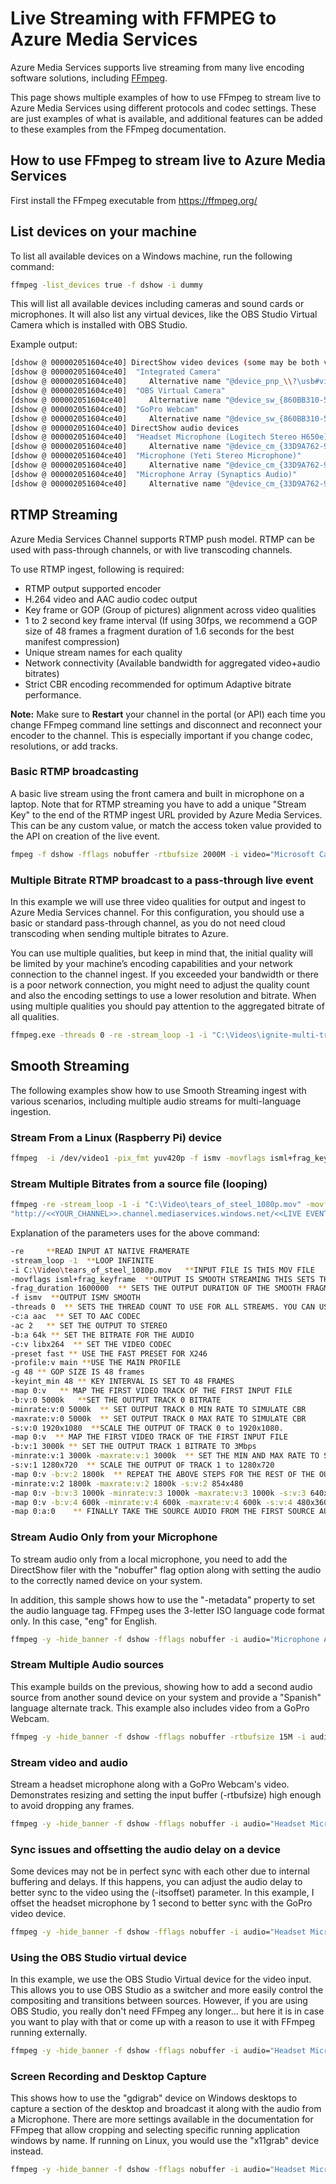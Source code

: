 # Live Streaming with FFMPEG to Azure Media Services

Azure Media Services supports live streaming from many live encoding software solutions, including [FFmpeg](https://ffmpeg.org/).

This page shows multiple examples of how to use FFmpeg to stream live to Azure Media Services using different protocols and codec settings. These are just examples of what is available, and additional features can be added to these examples from the FFmpeg documentation.


## How to use FFmpeg to stream live to Azure Media Services

First install the FFmpeg executable from https://ffmpeg.org/

## List devices on your machine

To list all available devices on a Windows machine, run the following command:

```bash
ffmpeg -list_devices true -f dshow -i dummy
```

This will list all available devices including cameras and sound cards or microphones.  It will also list any virtual devices, like the OBS Studio Virtual Camera which is installed with OBS Studio. 

Example output:
```bash
[dshow @ 000002051604ce40] DirectShow video devices (some may be both video and audio devices)
[dshow @ 000002051604ce40]  "Integrated Camera"
[dshow @ 000002051604ce40]     Alternative name "@device_pnp_\\?\usb#vid_13d3&pid_56ba&mi_00#6&222db1a5&1&0000#{65e8773d-8f56-11d0-a3b9-00a0c9223196}\global"
[dshow @ 000002051604ce40]  "OBS Virtual Camera"
[dshow @ 000002051604ce40]     Alternative name "@device_sw_{860BB310-5D01-11D0-BD3B-00A0C911CE86}\{A3FCE0F5-3493-419F-958A-ABA1250EC20B}"
[dshow @ 000002051604ce40]  "GoPro Webcam"
[dshow @ 000002051604ce40]     Alternative name "@device_sw_{860BB310-5D01-11D0-BD3B-00A0C911CE86}\{FDB60968-EC75-4CF9-BC63-7A2C7FFBF210}"
[dshow @ 000002051604ce40] DirectShow audio devices
[dshow @ 000002051604ce40]  "Headset Microphone (Logitech Stereo H650e)"
[dshow @ 000002051604ce40]     Alternative name "@device_cm_{33D9A762-90C8-11D0-BD43-00A0C911CE86}\wave_{332F73BE-E3C1-4BFF-AE27-19B3ABFE7C73}"
[dshow @ 000002051604ce40]  "Microphone (Yeti Stereo Microphone)"
[dshow @ 000002051604ce40]     Alternative name "@device_cm_{33D9A762-90C8-11D0-BD43-00A0C911CE86}\wave_{29FB72F8-9A74-4A20-95A8-88065501CEFC}"
[dshow @ 000002051604ce40]  "Microphone Array (Synaptics Audio)"
[dshow @ 000002051604ce40]     Alternative name "@device_cm_{33D9A762-90C8-11D0-BD43-00A0C911CE86}\wave_{AA4B41C9-108C-4AE3-AC5F-BEC685AE8140}"
```

## RTMP Streaming

Azure Media Services Channel supports RTMP push model. RTMP can be used with pass-through channels, or with live transcoding channels.

To use RTMP ingest, following is required:

- RTMP output supported encoder
- H.264 video and AAC audio codec output
- Key frame or GOP (Group of pictures) alignment across video qualities
- 1 to 2 second key frame interval (If using 30fps, we recommend a GOP size of 48 frames a fragment duration of 1.6 seconds for the best manifest compression)
- Unique stream names for each quality
- Network connectivity (Available bandwidth for aggregated video+audio bitrates)
- Strict CBR encoding recommended for optimum Adaptive bitrate performance.


**Note:** Make sure to **Restart** your channel in the portal (or API) each time you change FFmpeg command line settings and disconnect and reconnect your encoder to the channel. This is especially important if you change codec, resolutions, or add tracks. 


### Basic RTMP broadcasting
A basic live stream using the front camera and built in microphone on a laptop. 
Note that for RTMP streaming you have to add a unique "Stream Key" to the end of the RTMP ingest URL provided by Azure Media Services. This can be any custom value, or match the access token value provided to the API on creation of the live event.

```bash
fmpeg -f dshow -fflags nobuffer -rtbufsize 2000M -i video="Microsoft Camera Front":audio="Microphone Array (Realtek High Definition Audio(SST))" -f flv "rtmp://<<YOUR_CHANNEL>>.channel.media.azure.net:1935/live/<<LIVE EVENT ID>>/<<STREAM KEY>>"`
```

### Multiple Bitrate RTMP broadcast to a pass-through live event
In this example we will use three video qualities for output and ingest to Azure Media Services channel. For this configuration, you should use a basic or standard pass-through channel, as you do not need cloud transcoding when sending multiple bitrates to Azure. 

You can use multiple qualities, but keep in mind that, the initial quality will be limited by your machine’s encoding capabilities and your network connection to the channel ingest. If you exceeded your bandwidth or there is a poor network connection, you might need to adjust the quality count and also the encoding settings to use a lower resolution and bitrate. When using multiple qualities you should pay attention to the aggregated bitrate of all qualities.

```bash
ffmpeg.exe -threads 0 -re -stream_loop -1 -i "C:\Videos\ignite-multi-track-sample.mp4" -c:a aac -ab 128k -ac 2 -ar 48000 -c:v libx264 -s svga -b:v 500k -minrate 500k -maxrate 500k -bufsize 500k -r 30 -g 48 -keyint_min 48 -sc_threshold 0 -f flv rtmp://f5c5123cea414ec5a8debfd2733ec86e.channel.media.azure.net:1935/live/c8b692f788fc4cbc92e7b358d8b1c260/Streams_500 -c:a aac -ab 128k -ac 2 -ar 48000 -c:v libx264 -s vga -b:v 300k -minrate 300k -maxrate 300k -bufsize 300k -r 30 -g 48 -keyint_min 48 -sc_threshold 0 -f flv rtmp://f5c5123cea414ec5a8debfd2733ec86e.channel.media.azure.net:1935/live/c8b692f788fc4cbc92e7b358d8b1c260/Streams_300 -c:a aac -ab 128k -ac 2 -ar 48000 -c:v libx264 -s qvga -b:v 150k -minrate 150k -maxrate 150k -bufsize 150k  -r 30 -g 48 -keyint_min 48 -sc_threshold 0 -f flv rtmp://f5c5123cea414ec5a8debfd2733ec86e.channel.media.azure.net:1935/live/c8b692f788fc4cbc92e7b358d8b1c260/Streams_150
```

## Smooth Streaming

The following examples show how to use Smooth Streaming ingest with various scenarios, including multiple audio streams for multi-language ingestion. 

### Stream From a Linux (Raspberry Pi) device

```bash
ffmpeg  -i /dev/video1 -pix_fmt yuv420p -f ismv -movflags isml+frag_keyframe  -video_track_timescale 10000000 -frag_duration 1600000 -framerate 30 -r 30  -c:v h264_omx -preset ultrafast -tune zerolatency -map 0:v:0  -b:v:0 2000k -minrate:v:0 2000k -maxrate:v:0 2000k -bufsize 2500k  -s:v:0 640x360  -map 0:v:0  -b:v:1 500k -minrate:v:1 500k -maxrate:v:1 500k -s:v:1 480x360 -g 48 -keyint_min 48 -sc_threshold 0  -c:a libfaac -ab 48k  -map 0:a? -threads 0 "http://<<YOUR_CHANNEL>>.channel.mediaservices.windows.net/<<LIVE EVENT ID>>/ingest.isml/Streams(video)"
```

### Stream Multiple Bitrates from a source file (looping)

```bash
ffmpeg -re -stream_loop -1 -i "C:\Video\tears_of_steel_1080p.mov" -movflags isml+frag_keyframe -frag_duration 1600000 -f ismv -threads 0 -c:a aac -ac 2 -b:a 64k -c:v libx264 -preset ultrafast -tune zerolatency -profile:v main -g 48 -keyint_min 48 -sc_threshold 0 -map 0:v -b:v:0 5000k -minrate:v:0 5000k -maxrate:v:0 5000k -s:v:0 1920x1080 -map 0:v -b:v:1 3000k -minrate:v:1 3000k -maxrate:v:1 3000k -s:v:1 1280x720 -map 0:v -b:v:2 1800k -minrate:v:2 1800k -maxrate:v:2 1800k -s:v:2 854x480 -map 0:v -b:v:3 1000k -minrate:v:3 1000k -maxrate:v:3 1000k -s:v:3 640x480 -map 0:v -b:v:4 600k -minrate:v:4 600k -maxrate:v:4 600k -s:v:4 480x360 -map 0:a:0
"http://<<YOUR_CHANNEL>>.channel.mediaservices.windows.net/<<LIVE EVENT ID>>/ingest.isml/Streams(stream0^)"
```

Explanation of the parameters uses for the above command: 

```bash
-re     **READ INPUT AT NATIVE FRAMERATE
-stream_loop -1  **LOOP INFINITE
-i C:\Video\tears_of_steel_1080p.mov   **INPUT FILE IS THIS MOV FILE
-movflags isml+frag_keyframe  **OUTPUT IS SMOOTH STREAMING THIS SETS THE FLAGS
-frag_duration 1600000  ** SETS THE OUTPUT DURATION OF THE SMOOTH FRAGMENT TO 1.6 seconds
-f ismv  **OUTPUT ISMV SMOOTH
-threads 0  ** SETS THE THREAD COUNT TO USE FOR ALL STREAMS. YOU CAN USE A STREAM SPECIFIC COUNT AS WELL
-c:a aac  ** SET TO AAC CODEC
-ac 2   ** SET THE OUTPUT TO STEREO
-b:a 64k ** SET THE BITRATE FOR THE AUDIO
-c:v libx264  ** SET THE VIDEO CODEC
-preset fast ** USE THE FAST PRESET FOR X246
-profile:v main **USE THE MAIN PROFILE
-g 48 ** GOP SIZE IS 48 frames
-keyint_min 48 ** KEY INTERVAL IS SET TO 48 FRAMES
-map 0:v   ** MAP THE FIRST VIDEO TRACK OF THE FIRST INPUT FILE
-b:v:0 5000k   **SET THE OUTPUT TRACK 0 BITRATE
-minrate:v:0 5000k  ** SET OUTPUT TRACK 0 MIN RATE TO SIMULATE CBR
-maxrate:v:0 5000k  ** SET OUTPUT TRACK 0 MAX RATE TO SIMULATE CBR
-s:v:0 1920x1080  **SCALE THE OUTPUT OF TRACK 0 to 1920x1080. 
-map 0:v  ** MAP THE FIRST VIDEO TRACK OF THE FIRST INPUT FILE
-b:v:1 3000k ** SET THE OUTPUT TRACK 1 BITRATE TO 3Mbps
-minrate:v:1 3000k -maxrate:v:1 3000k  ** SET THE MIN AND MAX RATE TO SIMULATE CBR OUTPU
-s:v:1 1280x720  ** SCALE THE OUTPUT OF TRACK 1 to 1280x720
-map 0:v -b:v:2 1800k  ** REPEAT THE ABOVE STEPS FOR THE REST OF THE OUTPUT TRACKS
-minrate:v:2 1800k -maxrate:v:2 1800k -s:v:2 854x480 
-map 0:v -b:v:3 1000k -minrate:v:3 1000k -maxrate:v:3 1000k -s:v:3 640x480 
-map 0:v -b:v:4 600k -minrate:v:4 600k -maxrate:v:4 600k -s:v:4 480x360 
-map 0:a:0    ** FINALLY TAKE THE SOURCE AUDIO FROM THE FIRST SOURCE AUDIO TRACK
```

### Stream Audio Only from your Microphone

To stream audio only from a local microphone, you need to add the DirectShow filer with the "nobuffer" flag option along with setting the audio to the correctly named device on your system.

In addition, this sample shows how to use the "-metadata" property to set the audio language tag.  FFmpeg uses the 3-letter ISO language code format only. In this case, "eng" for English. 

```bash
ffmpeg -y -hide_banner -f dshow -fflags nobuffer -i audio="Microphone Array (Synaptics Audio)" -metadata:s:a language=eng -c:a aac -b:a 192k -ar 48000 -f ismv -movflags isml+frag_keyframe -frag_duration 1600000 "http://<<YOUR_CHANNEL>>.channel.mediaservices.windows.net/<<LIVE EVENT ID>>/ingest.isml/Streams(audio)"
```

### Stream Multiple Audio sources

This example builds on the previous, showing how to add a second audio source from another sound device on your system and provide a "Spanish" language alternate track. This example also includes video from a GoPro Webcam. 

```bash
ffmpeg -y -hide_banner -f dshow -fflags nobuffer -rtbufsize 15M -i audio="Microphone Array (Synaptics Audio)"  -f dshow -fflags nobuffer -i audio="Headset Microphone (Logitech Stereo H650e)" -itsoffset 1.00 -f dshow -fflags nobuffer -rtbufsize 2000M -i video="GoPro Webcam" -map 0:a:0 -map 1:a:0 -map 2:v:0 -metadata:s:a:0 language=eng -metadata:s:a:1 language=spa -c:a:0 aac -b:a:0 192k -ar:a:0 48000 -c:a:1 aac -b:a:1 192k -ar:a:1 48000 -c:v:2 libx264 -preset ultrafast -tune zerolatency -s:v:0 1280x720 -r 30 -g 48 -keyint_min 48 -sc_threshold 0 -minrate:v:0 3000k -maxrate:v:0 3000k -b:v:0 3000k -f ismv -movflags isml+frag_keyframe -frag_duration 1600000 "http://<<YOUR_CHANNEL>>.channel.mediaservices.windows.net/<<LIVE EVENT ID>>/ingest.isml/Streams(video)"
```

### Stream video and audio

Stream a headset microphone along with a GoPro Webcam's video.  Demonstrates resizing and setting the input buffer (-rtbufsize) high enough to avoid dropping any frames.

```bash
ffmpeg -y -hide_banner -f dshow -fflags nobuffer -i audio="Headset Microphone (Logitech Stereo H650e)" -f dshow -fflags nobuffer -rtbufsize 2000M -i video="GoPro Webcam" -map 0:0 -map 1:0 -c:a:0 aac -b:a:0 192k -ar:a:0 48000 -c:v:1 libx264 -preset ultrafast -tune zerolatency -s:v:0 1280x720 -r 30 -g 48 -keyint_min 48 -sc_threshold 0 -minrate:v:0 3000k -maxrate:v:0 4000k -b:v:0 3500k -f ismv -movflags isml+frag_keyframe -frag_duration 1600000 "http://<<YOUR_CHANNEL>>.channel.mediaservices.windows.net/<<LIVE EVENT ID>>/ingest.isml/Streams(video)"
```

### Sync issues and offsetting the audio delay on a device

Some devices may not be in perfect sync with each other due to internal buffering and delays.  If this happens, you can adjust the audio delay to better sync to the video using the (-itsoffset) parameter. 
In this example, I offset the headset microphone by 1 second to better sync with the GoPro video device.

```bash
ffmpeg -y -hide_banner -f dshow -fflags nobuffer -i audio="Headset Microphone (Logitech Stereo H650e)" -itsoffset 1.00 -f dshow -fflags nobuffer -rtbufsize 2000M -i video="GoPro Webcam" -map 0:0 -map 1:0 -c:a:0 aac -b:a:0 192k -ar:a:0 48000 -c:v:1 libx264 -preset ultrafast -tune zerolatency -s:v:0 1280x720 -r 30 -g 48 -keyint_min 48 -sc_threshold 0 -minrate:v:0 3000k -maxrate:v:0 3000k -b:v:0 3000k -f ismv -movflags isml+frag_keyframe -frag_duration 1600000 "http://<<YOUR_CHANNEL>>.channel.mediaservices.windows.net/<<LIVE EVENT ID>>/ingest.isml/Streams(video)"
```

### Using the OBS Studio virtual device

In this example, we use the OBS Studio Virtual device for the video input.  This allows you to use OBS Studio as a switcher and more easily control the compositing and transitions between sources.  However, if you are using OBS Studio, you really don't need FFmpeg any longer... but here it is in case you want to play with that or come up with a reason to use it with FFmpeg running externally.

```bash
ffmpeg -y -hide_banner -f dshow -fflags nobuffer -i audio="Headset Microphone (Logitech Stereo H650e)" -itsoffset 1.00 -f dshow -fflags nobuffer -rtbufsize 2000M -i video="OBS Virtual Camera" -map 0:0 -map 1:0 -c:a:0 aac -b:a:0 192k -c:v:1 libx264 -preset ultrafast -tune zerolatency -s:v:0 1280x720 -r 30 -g 48 -keyint_min 48 -sc_threshold 0 -minrate:v:0 3000k -maxrate:v:0 3000k -b:v:0 3000k -f ismv -movflags isml+frag_keyframe -frag_duration 1600000 "http://<<YOUR_CHANNEL>>.channel.mediaservices.windows.net/<<LIVE EVENT ID>>/ingest.isml/Streams(video)"
```

### Screen Recording and Desktop Capture

This shows how to use the "gdigrab" device on Windows desktops to capture a section of the desktop and broadcast it along with the audio from a Microphone.  There are more settings available in the documentation for FFmpeg that allow cropping and selecting specific running application windows by name. If running on Linux, you would use the "x11grab" device instead.

```bash
ffmpeg -y -hide_banner -f dshow -fflags nobuffer -i audio="Headset Microphone (Logitech Stereo H650e)" -itsoffset 1.00 -f gdigrab -framerate 10 -offset_x 0 -offset_y 0 -video_size 1920x1080 -show_region 1 -i desktop -map 0:0 -map 1:0 -c:a:0 aac -b:a:0 192k -c:v:1 libx264 -preset ultrafast -tune zerolatency -s:v:0 1280x720 -r 30 -g 48 -keyint_min 48 -sc_threshold 0 -minrate:v:0 3000k -maxrate:v:0 3000k -b:v:0 3000k -f ismv -movflags isml+frag_keyframe -frag_duration 1600000 "http://<<YOUR_CHANNEL>>.channel.mediaservices.windows.net/<<LIVE EVENT ID>>/ingest.isml/Streams(video)"
```